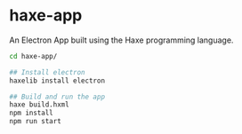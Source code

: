 # haxe-app
An Electron App built using the Haxe programming language.

```sh
cd haxe-app/

## Install electron
haxelib install electron

## Build and run the app
haxe build.hxml
npm install
npm run start
```

